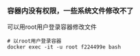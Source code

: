 ### 容器内没有权限，一些系统文件修改不了

可以用root用户登录容器修改文件

```shell
# 以root用户登录容器
docker exec -it -u root f224499e bash
```